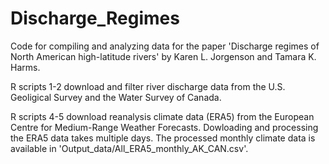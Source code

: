 # Discharge_Regimes

Code for compiling and analyzing data for the paper 'Discharge regimes of  North American high-latitude rivers' by Karen L. Jorgenson and Tamara K. Harms. 

R scripts 1-2 download and filter river discharge data from the U.S. Geoligical Survey and the Water Survey of Canada. 

R scripts 4-5 download reanalysis climate data (ERA5) from the European Centre for Medium-Range Weather Forecasts. Dowloading and processing the ERA5 data takes multiple days. The processed monthly climate data is available in 'Output_data/All_ERA5_monthly_AK_CAN.csv'.
